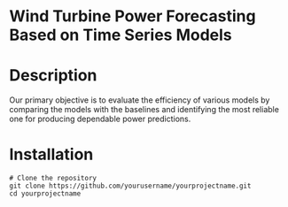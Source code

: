 # Wind Turbine Power Forecasting Based on Time Series Models

# Description
Our primary objective is to evaluate the efficiency of various models by comparing the models with the baselines and identifying the most reliable one for producing dependable power predictions. 

# Installation
  ```
  # Clone the repository
  git clone https://github.com/yourusername/yourprojectname.git
  cd yourprojectname
  ```

